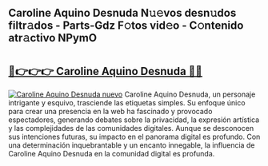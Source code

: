 ## Caroline Aquino Desnuda N𝚞𝚎vos desn𝚞dos filtr𝚊dos - Parts-Gdz F𝚘tos vid𝚎o - C𝚘ntenido atr𝚊ctivo NPymO

# <h2><a href="http://mbe17o.tromn.icu/?c=Caroline+Aquino+Desnuda">🔗👉👉👉 Caroline Aquino Desnuda 🔗🔗</a></h2>

[![Caroline Aquino Desnuda nuevo](https://i.imgur.com/pEAQMta.gif)](http://mbe17o.tromn.icu/?c=Caroline+Aquino+Desnuda)
Caroline Aquino Desnuda, un personaje intrigante y esquivo, trasciende las etiquetas simples. Su enfoque único para crear una presencia en la web ha fascinado y provocado espectadores, generando debates sobre la privacidad, la expresión artística y las complejidades de las comunidades digitales. Aunque se desconocen sus intenciones futuras, su impacto en el panorama digital es profundo. Con una determinación inquebrantable y un encanto innegable, la influencia de Caroline Aquino Desnuda en la comunidad digital es profunda.
